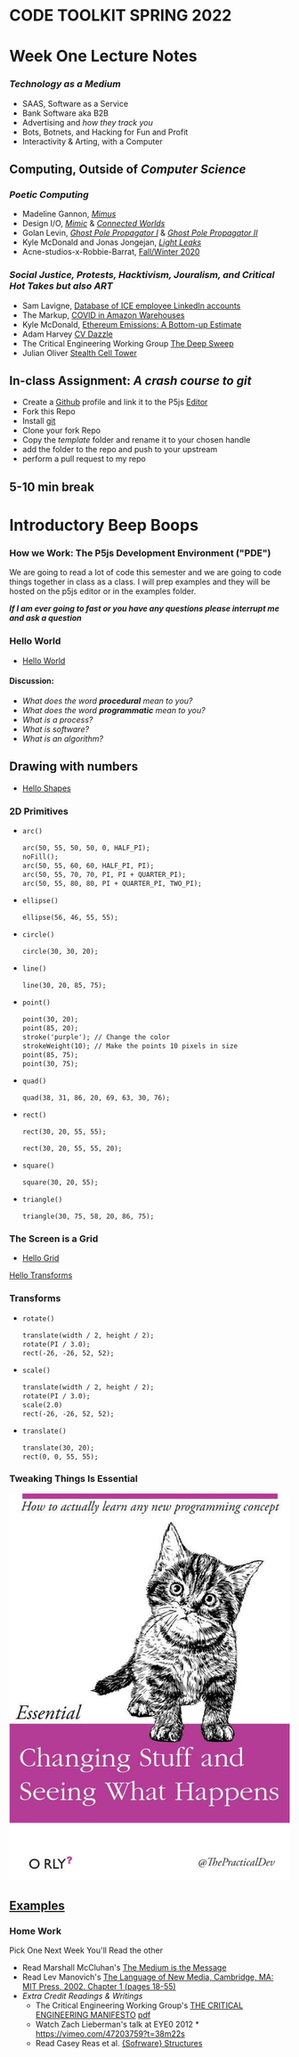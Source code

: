 # __CODE TOOLKIT SPRING 2022__
# Week One Lecture Notes
### ___Technology as a Medium___
- SAAS, Software as a Service
- Bank Software aka B2B
- Advertising and _how they track you_ 
- Bots, Botnets, and Hacking for Fun and Profit
- Interactivity & Arting, with a Computer
## Computing, Outside of ___Computer Science___
### _Poetic Computing_
* Madeline Gannon, [*Mimus*](https://atonaton.com/mimus/)
* Design I/O, [*Mimic*](https://www.design-io.com/projects/mimic) & [*Connected Worlds*](https://www.design-io.com/projects/connectedworlds)
* Golan Levin, [*Ghost Pole Propagator I*](http://flong.com/archive/projects/gpp/index.html) & [*Ghost Pole Propagator II*](http://flong.com/archive/projects/gpp-ii/index.html)
* Kyle McDonald and Jonas Jongejan, [*Light Leaks*](https://vimeo.com/66167082)
* Acne-studios-x-Robbie-Barrat, [Fall/Winter 2020](https://xrgoespop.com/home/acne-studios-x-robbie-barrat)
### _Social Justice, Protests, Hacktivism, Jouralism, and Critical Hot Takes_ ___but also ART___
* Sam Lavigne, [Database of ICE employee LinkedIn accounts](https://www.theverge.com/2018/6/19/17480912/github-ice-linkedin-scraping-employees)
* The Markup, [COVID in Amazon Warehouses](https://github.com/the-markup/investigation-amazon-covid)
* Kyle McDonald, [Ethereum Emissions: A Bottom-up Estimate](https://kylemcdonald.github.io/ethereum-emissions/)
* Adam Harvey [CV Dazzle](https://cvdazzle.com)  
* The Critical Engineering Working Group [The Deep Sweep](https://criticalengineering.org/projects/deep-sweep/)
* Julian Oliver [Stealth Cell Tower](https://julianoliver.com/output/stealth-cell-tower.html)
## In-class Assignment: ___A crash course to git___
- Create a [Github](https://github.com) profile and link it to the P5js [Editor](https://editor.p5js.org) 
- Fork this Repo
- Install [git](https://git-scm.com)
- Clone your fork Repo
- Copy the _template_ folder and rename it to your chosen handle  
- add the folder to the repo and push to your upstream 
- perform a pull request to my repo
## __5-10 min break__
# Introductory Beep Boops 
### How we Work: The P5js Development Environment ("PDE")
We are going to read a lot of code this semester and we are going to code things together in class as a class.  I will prep examples and they will be hosted on the p5js editor or in the examples folder. 

___If I am ever going to fast or you have any questions please interrupt me and ask a question___
### Hello World
- [Hello World](https://editor.p5js.org/danzeeeman/sketches/yyrHi9CAJ)
#### __Discussion__: 
- _What does the word ___procedural___ mean to you?_
- _What does the word ___programmatic___ mean to you?_
- _What is a process?_
- _What is software?_
- _What is an algorithm?_
## Drawing with numbers
- [Hello Shapes](https://editor.p5js.org/danzeeeman/sketches/l21Ut52K6)
### 2D Primitives

- ```arc()```
    ```
    arc(50, 55, 50, 50, 0, HALF_PI);
    noFill();
    arc(50, 55, 60, 60, HALF_PI, PI);
    arc(50, 55, 70, 70, PI, PI + QUARTER_PI);
    arc(50, 55, 80, 80, PI + QUARTER_PI, TWO_PI);
    ```
- ```ellipse()```
    ```
    ellipse(56, 46, 55, 55);
    ```
- ```circle()```
    ```
    circle(30, 30, 20);
    ```
- ```line()```
    ```
    line(30, 20, 85, 75);
    ```
- ```point()```
    ```
    point(30, 20);
    point(85, 20);
    stroke('purple'); // Change the color
    strokeWeight(10); // Make the points 10 pixels in size
    point(85, 75);
    point(30, 75);
    ```
- ```quad()```
    ```
    quad(38, 31, 86, 20, 69, 63, 30, 76);
    ```
- ```rect()```
    ```
    rect(30, 20, 55, 55);
    ```
    ```
    rect(30, 20, 55, 55, 20);
    ```
- ```square()```
    ```
    square(30, 20, 55);
    ```
- ```triangle()```
    ```
    triangle(30, 75, 58, 20, 86, 75);
    ```
### The Screen is a Grid
- [Hello Grid](https://editor.p5js.org/danzeeeman/sketches/aiCnAxqRZ)

[Hello Transforms]()
### Transforms
- ```rotate()```
  ```
  translate(width / 2, height / 2);
  rotate(PI / 3.0);
  rect(-26, -26, 52, 52);
  ```
- ```scale()```  
  ```
  translate(width / 2, height / 2);
  rotate(PI / 3.0);
  scale(2.0)
  rect(-26, -26, 52, 52);
  ```
- ```translate()```
  ```
  translate(30, 20);
  rect(0, 0, 55, 55);
  ```  
### Tweaking Things Is Essential 
![tweaking](images/changing-stuff.jpeg)
## [Examples](https://p5js.org/examples/)

### Home Work
Pick One Next Week You'll Read the other
* Read Marshall McCluhan's [The Medium is the Message](pdfs/mcluhan.mediummessage.pdf)
* Read Lev Manovich's [The Language of New Media, Cambridge, MA: MIT Press, 2002. Chapter 1 (pages 18-55)](https://dss-edit.com/plu/Manovich-Lev_The_Language_of_the_New_Media.pdf)
* _Extra Credit Readings & Writings_ 
  * The Critical Engineering Working Group's [THE CRITICAL ENGINEERING MANIFESTO](https://criticalengineering.org) [pdf](https://criticalengineering.org/ce.pdf)
  * Watch Zach Lieberman's talk at EYE0 2012 * https://vimeo.com/47203759?t=38m22s
  * Read Casey Reas et al. [{Sofrware} Structures](https://artport.whitney.org/commissions/softwarestructures/text.html#structure)

